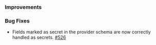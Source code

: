 ### Improvements

### Bug Fixes

- Fields marked as secret in the provider schema are now correctly handled as secrets. [#526](https://github.com/pulumi/pulumi-yaml/pull/526)
